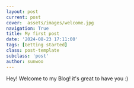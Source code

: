 ```yaml
---
layout: post
current: post
cover:  assets/images/welcome.jpg
navigation: True
title: My first post
date: '2024-08-23 17:11:00'
tags: [Getting started]
class: post-template
subclass: 'post'
author: sunwoo
---
```


Hey! Welcome to my Blog! it's great to have you :)
